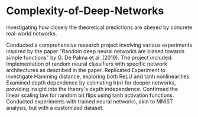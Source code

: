 # Complexity-of-Deep-Networks
investigating how closely the theoretical predictions are obeyed by concrete real-world networks.

Conducted a comprehensive research project involving various experiments inspired by the 
paper "Random deep neural networks are biased towards simple functions" by G. De Palma et al. (2019). The 
project included: Implementation of random neural classifiers with specific network architectures as described 
in the paper. Replicated Experiment to investigate Hamming distance, exploring both ReLU and tanh 
nonlinearities. Examined depth dependence by estimating h(n) for deeper networks, providing insight into the 
theory's depth independence. Confirmed the linear scaling law for random bit flips using tanh activation 
functions. Conducted experiments with trained neural networks, akin to MNIST analysis, but with a 
customized dataset.
